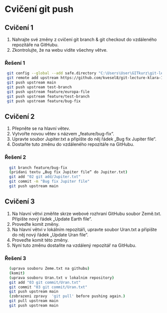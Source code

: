 # Cvičení git push

## Cvičení 1

1. Nahrajte své změny z cvičení git branch & git checkout do vzdáleného repozitáře na GitHubu.
2. Zkontrolujte, že na webu vidíte všechny větve.

### Řešení 1

```bash
 git config --global --add safe.directory "C:\Users\User\GITkurz\git-lecture-klara-1"
 git remote add upstream https://github.com/kvesel8/git-lecture-klara-1-odevzdani
 git push upstream main
 git push upstream test-branch
 git push upstream feature/europa-file
 git push upstream feature/test-branch
 git push upstream feature/bug-fix
```

## Cvičení 2

1. Přepněte se na hlavní větev.
2. Vytvořte novou větev s názvem „feature/bug-fix“.
3. Upravte soubor Jupiter.txt a připište do něj řádek „Bug fix Jupiter file“.
4. Dostaňte tuto změnu do vzdáleného repozitáře na GitHubu.

### Řešení 2

```bash
  git branch feature/bug-fix 
  (pridani textu „Bug fix Jupiter file“ do Jupiter.txt)
  git add "02 git add/Jupiter.txt"
  git commit -m "Bug fix Jupiter file"
  git push upstream main 
```

## Cvičení 3

1. Na hlavní větvi změňte skrze webové rozhraní GitHubu soubor Země.txt. Připište nový řádek „Update Earth file“.
2. Proveďte komit změny.
3. Na hlavní větvi v lokálním repozitáři, upravte soubor Uran.txt a připište do něj nový řádek „Update Uran file“.
4. Proveďte komit této změny.
5. Nyní tuto změnu dostaňte na vzdálený repozitář na GitHubu.

### Řešení 3

```bash
  (uprava souboru Zeme.txt na githubu)
  (komit)
  (uprava souboru Uran.txt v lokalnim repository)
  git add "03 git commit/Uran.txt"
  git commit "03 git commit/Uran.txt"
  git push upstream main
  (zobrazeni zpravy  'git pull' before pushing again.)
  git pull upstream main
  git push upstream main 
```
